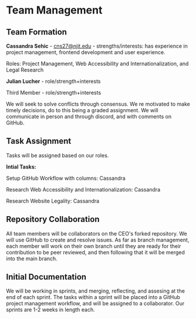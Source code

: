 # Team Management

## Team Formation

**Cassandra Sehic** - cns27@njit.edu - strengths/interests: has experience in project management, frontend development and user experience. 

Roles: Project Management, Web Accessibility and Internationalization, and Legal Research

**Julian Lucher** - role/strength+interests

Third Member - role/strength+interests

We will seek to solve conflicts through consensus. We re motivated to make timely decisions, do to this being a graded assignment. We will communicate in person and through discord, and with comments on GitHub.

## Task Assignment

Tasks will be assigned based on our roles.

**Intial Tasks:**

Setup GitHub Workflow with columns: Cassandra

Research Web Accessibility and Internationalization: Cassandra

Research Website Legality: Cassandra


## Repository Collaboration

All team members will be collaborators on the CEO's forked repository. We will use GitHub to create and resolve issues. As far as branch management, each member will work on their own branch until they are ready for their contribution to be peer reviewed, and then following that it will be merged into the main branch.

## Initial Documentation

We will be working in sprints, and merging, reflecting, and assesing at the end of each sprint. The tasks within a sprint will be placed into a GitHub project management workflow, and will be assigned to a collaborator. Our sprints are 1-2 weeks in length each.





